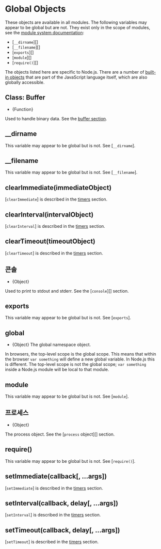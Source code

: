 # Global Objects

<!--introduced_in=v0.10.0-->

<!-- type=misc -->

These objects are available in all modules. The following variables may appear to be global but are not. They exist only in the scope of modules, see the [module system documentation](modules.html):

* [`__dirname`][]
* [`__filename`][]
* [`exports`][]
* [`module`][]
* [`require()`][]

The objects listed here are specific to Node.js. There are a number of [built-in objects](https://developer.mozilla.org/en-US/docs/Web/JavaScript/Reference/Global_Objects) that are part of the JavaScript language itself, which are also globally accessible.

## Class: Buffer

<!-- YAML
added: v0.1.103
-->

<!-- type=global -->

* {Function}

Used to handle binary data. See the [buffer section](buffer.html).

## \_\_dirname

This variable may appear to be global but is not. See [`__dirname`].

## \_\_filename

This variable may appear to be global but is not. See [`__filename`].

## clearImmediate(immediateObject)

<!-- YAML
added: v0.9.1
-->

<!--type=global-->

[`clearImmediate`] is described in the [timers](timers.html) section.

## clearInterval(intervalObject)

<!-- YAML
added: v0.0.1
-->

<!--type=global-->

[`clearInterval`] is described in the [timers](timers.html) section.

## clearTimeout(timeoutObject)

<!-- YAML
added: v0.0.1
-->

<!--type=global-->

[`clearTimeout`] is described in the [timers](timers.html) section.

## 콘솔

<!-- YAML
added: v0.1.100
-->

<!-- type=global -->

* {Object}

Used to print to stdout and stderr. See the [`console`][] section.

## exports

This variable may appear to be global but is not. See [`exports`].

## global

<!-- YAML
added: v0.1.27
-->

<!-- type=global -->

* {Object} The global namespace object.

In browsers, the top-level scope is the global scope. This means that within the browser `var something` will define a new global variable. In Node.js this is different. The top-level scope is not the global scope; `var something` inside a Node.js module will be local to that module.

## module

This variable may appear to be global but is not. See [`module`].

## 프로세스

<!-- YAML
added: v0.1.7
-->

<!-- type=global -->

* {Object}

The process object. See the [`process` object][] section.

## require()

This variable may appear to be global but is not. See [`require()`].

## setImmediate(callback[, ...args])

<!-- YAML
added: v0.9.1
-->

<!-- type=global -->

[`setImmediate`] is described in the [timers](timers.html) section.

## setInterval(callback, delay[, ...args])

<!-- YAML
added: v0.0.1
-->

<!-- type=global -->

[`setInterval`] is described in the [timers](timers.html) section.

## setTimeout(callback, delay[, ...args])

<!-- YAML
added: v0.0.1
-->

<!-- type=global -->

[`setTimeout`] is described in the [timers](timers.html) section.